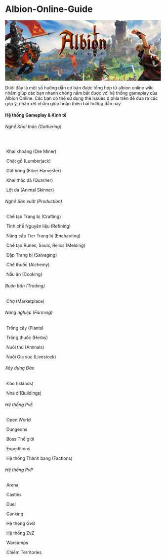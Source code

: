 # Albion-Online-Guide

<a href="url"><img src="images/home/header.jpg" align="center"></a>

Dưới đây là một số hướng dẫn cơ bản được tổng hợp từ albion online wiki nhằm giúp các bạn nhanh chóng nắm bắt được với hệ thống gameplay của Albion Online. Các bạn có thể sử dụng thẻ Issues ở phía trên để đưa ra các góp ý, nhận xét nhằm giúp hoàn thiện bài hướng dẫn này.

#### Hệ thống Gameplay & Kinh tế

###### Nghề Khai thác (Gathering)

​	

[Câu]: gameplay/fishing.md

​	Khai khoáng (Ore Miner)

​	Chặt gỗ (Lumberjack)

​	Gặt bông (Fiber Harvester)

​	Khai thác đá (Quarrier)

​	Lột da (Animal Skinner)

###### Nghề Sản xuất (Production)

​	Chế tạo Trang bị (Crafting)

​	Tinh chế Nguyên liệu (Refining)

​	Nâng cấp Tier Trang bị (Enchanting)

​	Chế tạo Runes, Souls, Relics (Melding)

​	Đập Trang bị (Salvaging)

​	Chế thuốc (Alchemy)

​	Nấu ăn (Cooking)

###### Buôn bán (Trading)

​	Chợ (Marketplace)

###### Nông nghiệp (Farming)

​	Trồng cây (Plants)

​	Trồng thuốc (Herbs)

​	Nuôi thú (Animals)

​	Nuôi Gia súc (Livestock)

###### Xây dựng Đảo

​	Đảo (Islands)

​	Nhà ở (Buildings)

###### Hệ thống PvE

​	Open World

​	Dungeons 

​	Boss Thế giới

​	Expeditions

​	Hệ thống Thành bang (Factions)	

###### Hệ thống PvP

​	Arena

​	Castles

​	Duel

​	Ganking

​	Hệ thống GvG

​	Hệ thống ZvZ

​	Warcamps

​	Chiếm Territories